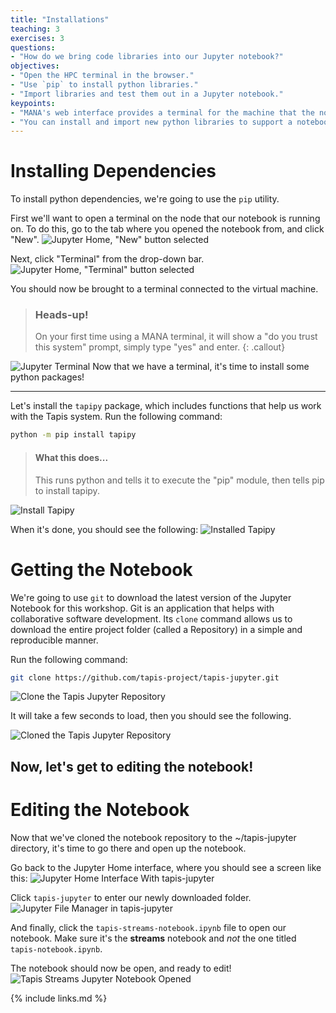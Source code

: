 ```yaml
---
title: "Installations"
teaching: 3
exercises: 3
questions:
- "How do we bring code libraries into our Jupyter notebook?"
objectives:
- "Open the HPC terminal in the browser."
- "Use `pip` to install python libraries."
- "Import libraries and test them out in a Jupyter notebook."
keypoints:
- "MANA's web interface provides a terminal for the machine that the notebook runs on."
- "You can install and import new python libraries to support a notebook."
---
```


# Installing Dependencies

To install python dependencies, we're going to use the `pip` utility.

First we'll want to open a terminal on the node that our notebook is running on.
To do this, go to the tab where you opened the notebook from, and click "New".
![Jupyter Home, "New" button selected](/fig/jupyter_home_new_outlined.png) 

Next, click "Terminal" from the drop-down bar.
![Jupyter Home, "Terminal" button selected](/fig/jupyter_home_new_terminal_outlined.png)

You should now be brought to a terminal connected to the virtual machine.

> ### Heads-up!
> On your first time using a MANA terminal, it will show a "do you trust this system" prompt, simply type "yes" and enter.
{: .callout}

![Jupyter Terminal](/fig/jupyter_terminal_start.png)
Now that we have a terminal, it's time to install some python packages!

---

Let's install the `tapipy` package, which includes functions that help us work with the Tapis system.
Run the following command:
```bash
python -m pip install tapipy
```

> #### What this does...
> This runs python and tells it to execute the "pip" module, then tells pip to install tapipy.

![Install Tapipy](/fig/jupyter_terminal_install_tapipy.png)

When it's done, you should see the following:
![Installed Tapipy](/fig/jupyter_terminal_installed_tapipy.png)

# Getting the Notebook

We're going to use `git` to download the latest version of the Jupyter Notebook for this workshop.
Git is an application that helps with collaborative software development.
Its `clone` command allows us to download the entire project folder (called a Repository) in a simple and reproducible manner.

Run the following command:
```bash
git clone https://github.com/tapis-project/tapis-jupyter.git
```

![Clone the Tapis Jupyter Repository](/fig/jupyter_terminal_clone_tapis_notebook.png)

It will take a few seconds to load, then you should see the following.

![Cloned the Tapis Jupyter Repository](/fig/jupyter_terminal_cloned_tapis_notebook.png)

Now, let's get to editing the notebook! 
---

# Editing the Notebook
Now that we've cloned the notebook repository to the ~/tapis-jupyter directory, it's time to go there and open up the notebook.

Go back to the Jupyter Home interface, where you should see a screen like this:
![Jupyter Home Interface With tapis-jupyter](/fig/jupyter_home_with_tapis-jupyter.png)

Click `tapis-jupyter` to enter our newly downloaded folder.
![Jupyter File Manager in tapis-jupyter](/fig/jupyter_file_manager_in_tapis-jupyter.png)

And finally, click the `tapis-streams-notebook.ipynb` file to open our notebook.
Make sure it's the **streams** notebook and _not_ the one titled `tapis-notebook.ipynb`.

The notebook should now be open, and ready to edit!
![Tapis Streams Jupyter Notebook Opened](/fig/tapis_streams_notebook_open.png)

{% include links.md %}